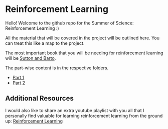# Reinforcement Learning

Hello! Welcome to the github repo for the Summer of Science: Reinforcement Learning :)

All the material that will be covered in the project will be outlined here. You can treat this like a map to the project.

The most important book that you will be needing for reinforcement learning will be [Sutton and Barto](https://web.stanford.edu/class/psych209/Readings/SuttonBartoIPRLBook2ndEd.pdf).

The part-wise content is in the respective folders.

* [Part 1](./part1/)
* [Part 2](./part2/)

## Additional Resources

I would also like to share an extra youtube playlist with you all that I personally find valuable for learning reinforcement learning from the ground up: [Reinforcement Learning](https://youtube.com/playlist?list=PLzuuYNsE1EZAXYR4FJ75jcJseBmo4KQ9-)
